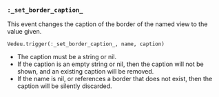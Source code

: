 ### `:_set_border_caption_`
This event changes the caption of the border of the named view to the
value given.

    Vedeu.trigger(:_set_border_caption_, name, caption)

- The caption must be a string or nil.
- If the caption is an empty string or nil, then the caption will not
  be shown, and an existing caption will be removed.
- If the name is nil, or references a border that does not exist, then
  the caption will be silently discarded.
